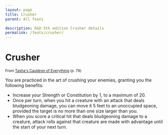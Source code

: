 ```yaml
---
layout: page
title: Crusher
parent: All feats

description: D&D 5th edition Crusher details
permalink: /feats/crusher/
---
```


# Crusher

<small>From <a target="_blank" href="https://dnd.wizards.com/products/tabletop-games/rpg-products/tashas-cauldron-everything">Tasha's Cauldron of Everything</a> (p. 79)</small>


You are practiced in the art of crushing your enemies, granting you the following benefits:
- Increase your Strength or Constitution by 1, to a maximum of 20.
- Once per turn, when you hit a creature with an attack that deals bludgeoning damage, you can move it 5 feet to an unoccupied space, provided the target is no more than one size larger than you.
- When you score a critical hit that deals bludgeoning damage to a creature, attack rolls against that creature are made with advantage until the start of your next turn.
